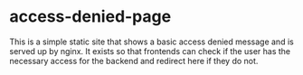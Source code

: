 # access-denied-page

This is a simple static site that shows a basic access denied message and is served up by nginx. It exists so that frontends can check if the user has the necessary access for the backend and redirect here if they do not.
